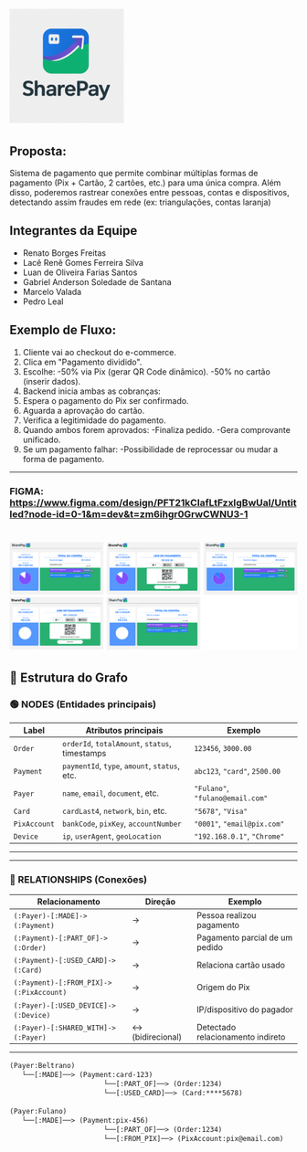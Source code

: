 # <img src="logo_hackathon.png" alt="Logo da empresa" width="200"/>

## Proposta:
Sistema de pagamento que permite combinar múltiplas formas de pagamento (Pix + Cartão, 2 cartões, etc.) para uma única compra. Além disso, poderemos rastrear conexões entre pessoas, contas e dispositivos, detectando assim fraudes em rede (ex: triangulações, contas laranja)

## Integrantes da Equipe
- Renato Borges Freitas
- Lacê Renê Gomes Ferreira Silva
- Luan de Oliveira Farias Santos
- Gabriel Anderson Soledade de Santana
- Marcelo Valada
- Pedro Leal

## Exemplo de Fluxo:
1. Cliente vai ao checkout do e-commerce.
2. Clica em "Pagamento dividido".
3. Escolhe:
    -50% via Pix (gerar QR Code dinâmico).
    -50% no cartão (inserir dados).
4. Backend inicia ambas as cobranças:
5. Espera o pagamento do Pix ser confirmado.
6. Aguarda a aprovação do cartão.
7. Verifica a legitimidade do pagamento.
8. Quando ambos forem aprovados:
    -Finaliza pedido.
    -Gera comprovante unificado.
9. Se um pagamento falhar:
    -Possibilidade de reprocessar ou mudar a forma de pagamento.

---
### FIGMA: https://www.figma.com/design/PFT21kCIafLtFzxIgBwUaI/Untitled?node-id=0-1&m=dev&t=zm6ihgr0GrwCWNU3-1

# <img src="Group_7.png" alt="Logo da empresa" width="1000"/>

## 🧩 Estrutura do Grafo

### 🟢 NODES (Entidades principais)

| Label        | Atributos principais                           | Exemplo                          |
| ------------ | ---------------------------------------------- | -------------------------------- |
| `Order`      | `orderId`, `totalAmount`, `status`, timestamps | `123456`, `3000.00`              |
| `Payment`    | `paymentId`, `type`, `amount`, `status`, etc.  | `abc123`, `"card"`, `2500.00`    |
| `Payer`      | `name`, `email`, `document`, etc.              | `"Fulano"`, `"fulano@email.com"` |
| `Card`       | `cardLast4`, `network`, `bin`, etc.            | `"5678"`, `"Visa"`               |
| `PixAccount` | `bankCode`, `pixKey`, `accountNumber`          | `"0001"`, `"email@pix.com"`      |
| `Device`     | `ip`, `userAgent`, `geoLocation`               | `"192.168.0.1"`, `"Chrome"`      |

---

---
### 🔵 RELATIONSHIPS (Conexões)

| Relacionamento                          | Direção          | Exemplo                           |
| --------------------------------------- | ---------------- | --------------------------------- |
| `(:Payer)-[:MADE]->(:Payment)`          | →                | Pessoa realizou pagamento         |
| `(:Payment)-[:PART_OF]->(:Order)`       | →                | Pagamento parcial de um pedido    |
| `(:Payment)-[:USED_CARD]->(:Card)`      | →                | Relaciona cartão usado            |
| `(:Payment)-[:FROM_PIX]->(:PixAccount)` | →                | Origem do Pix                     |
| `(:Payer)-[:USED_DEVICE]->(:Device)`    | →                | IP/dispositivo do pagador         |
| `(:Payer)-[:SHARED_WITH]->(:Payer)`     | ↔ (bidirecional) | Detectado relacionamento indireto |

---

```plaintext
(Payer:Beltrano) 
   └──[:MADE]──> (Payment:card-123)
                       └──[:PART_OF]──> (Order:1234)
                       └──[:USED_CARD]──> (Card:****5678)

(Payer:Fulano)
   └──[:MADE]──> (Payment:pix-456)
                       └──[:PART_OF]──> (Order:1234)
                       └──[:FROM_PIX]──> (PixAccount:pix@email.com)
```
